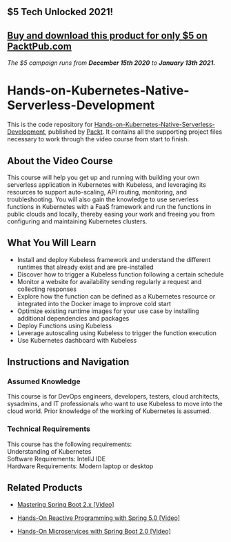 ## $5 Tech Unlocked 2021!
[Buy and download this product for only $5 on PacktPub.com](https://www.packtpub.com/)
-----
*The $5 campaign         runs from __December 15th 2020__ to __January 13th 2021.__*

# Hands-on-Kubernetes-Native-Serverless-Development
This is the code repository for [Hands-on-Kubernetes-Native-Serverless-Development](https://www.packtpub.com/cloud-networking/hands-on-kubernetes-native-serverless-development-video), published by [Packt](https://www.packtpub.com/?utm_source=github). It contains all the supporting project files necessary to work through the video course from start to finish.



## About the Video Course
This course will help you get up and running with building your own serverless application in Kubernetes with Kubeless, and leveraging its resources to support auto-scaling, API routing, monitoring, and troubleshooting. 
You will also gain the knowledge to use serverless functions in Kubernetes with a FaaS framework and run the functions in public clouds and locally, thereby easing your work and freeing you from configuring and maintaining Kubernetes clusters.

<H2>What You Will Learn</H2>
<DIV class=book-info-will-learn-text>
<UL>
<LI>Install and deploy Kubeless framework and understand the different runtimes that already exist and are pre-installed
<LI>Discover how to trigger a Kubeless function following a certain schedule
<LI>Monitor a website for availability sending regularly a request and collecting responses
<LI>Explore how the function can be defined as a Kubernetes resource or integrated into the Docker image to improve cold start
<LI>Optimize existing runtime images for your use case by installing additional dependencies and packages
<LI>Deploy Functions using Kubeless
<LI>Leverage autoscaling using Kubeless to trigger the function execution
<LI>Use Kubernetes dashboard with Kubeless
</LI></UL></DIV>



## Instructions and Navigation
### Assumed Knowledge
This course is for DevOps engineers, developers, testers, cloud architects, sysadmins, and IT professionals who want to use Kubeless to move into the cloud world. 
Prior knowledge of the working of Kubernetes is assumed.	


### Technical Requirements
This course has the following requirements:<br/>
Understanding of Kubernetes <br/>
Software Requirements: IntellJ IDE <br/>
Hardware Requirements: Modern laptop or desktop <br/> 








## Related Products
* [Mastering Spring Boot 2.x [Video]](https://www.packtpub.com/programming/mastering-spring-boot-2-x-video)



* [Hands-On Reactive Programming with Spring 5.0 [Video]](https://www.packtpub.com/programming/hands-on-reactive-programming-with-spring-5-0-video)



* [Hands-On Microservices with Spring Boot 2.0 [Video]](https://www.packtpub.com/application-development/hands-microservices-spring-boot-20-video)
